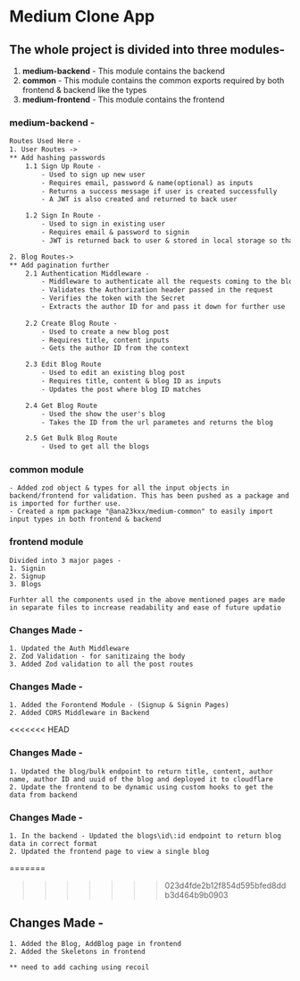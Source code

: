 # Medium Clone App

## The whole project is divided into three modules-
1. **medium-backend** - This module contains the backend
2. **common** - This module contains the common exports required by both frontend & backend like the types
3. **medium-frontend** - This module contains the frontend



### medium-backend -
```txt
Routes Used Here -
1. User Routes ->
** Add hashing passwords
    1.1 Sign Up Route - 
        - Used to sign up new user
        - Requires email, password & name(optional) as inputs
        - Returns a success message if user is created successfully
        - A JWT is also created and returned to back user

    1.2 Sign In Route -
        - Used to sign in existing user
        - Requires email & password to signin
        - JWT is returned back to user & stored in local storage so that user can do rest of the operations

2. Blog Routes->
** Add pagination further
    2.1 Authentication Middleware -
        - Middleware to authenticate all the requests coming to the blog endpoint
        - Validates the Authorization header passed in the request
        - Verifies the token with the Secret
        - Extracts the author ID for and pass it down for further use
    
    2.2 Create Blog Route -
        - Used to create a new blog post
        - Requires title, content inputs
        - Gets the author ID from the context

    2.3 Edit Blog Route
        - Used to edit an existing blog post
        - Requires title, content & blog ID as inputs
        - Updates the post where blog ID matches 

    2.4 Get Blog Route
        - Used the show the user's blog
        - Takes the ID from the url parametes and returns the blog

    2.5 Get Bulk Blog Route
        - Used to get all the blogs 
```
### common module
```
- Added zod object & types for all the input objects in backend/frontend for validation. This has been pushed as a package and is imported for further use.   
- Created a npm package "@ana23kxx/medium-common" to easily import input types in both frontend & backend
```
### frontend module
```
Divided into 3 major pages - 
1. Signin
2. Signup
3. Blogs

Furhter all the components used in the above mentioned pages are made in separate files to increase readability and ease of future updatio
```

### Changes Made -
```
1. Updated the Auth Middleware
2. Zod Validation - for sanitizaing the body
3. Added Zod validation to all the post routes
```

### Changes Made -
```
1. Added the Forontend Module - (Signup & Signin Pages)
2. Added CORS Middleware in Backend
```
<<<<<<< HEAD


### Changes Made -
```
1. Updated the blog/bulk endpoint to return title, content, author name, author ID and uuid of the blog and deployed it to cloudflare
2. Update the frontend to be dynamic using custom hooks to get the data from backend

```


### Changes Made - 
```
1. In the backend - Updated the blogs\id\:id endpoint to return blog data in correct format
2. Updated the frontend page to view a single blog

```
=======
>>>>>>> 023d4fde2b12f854d595bfed8ddb3d464b9b0903

## Changes Made -
```
1. Added the Blog, AddBlog page in frontend
2. Added the Skeletons in frontend

** need to add caching using recoil
```

